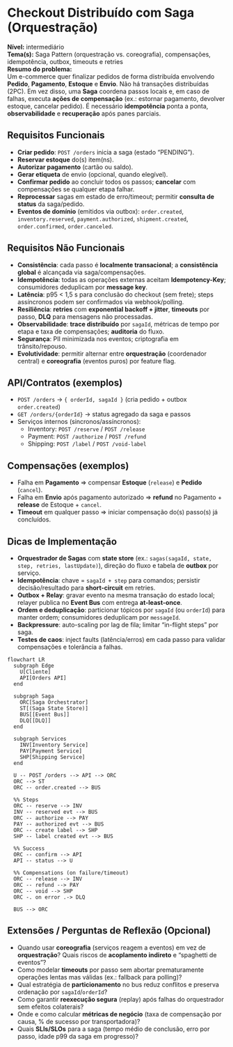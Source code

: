 # Checkout Distribuído com Saga (Orquestração)

**Nível:** intermediário  
**Tema(s):** Saga Pattern (orquestração vs. coreografia), compensações, idempotência, outbox, timeouts e retries  
**Resumo do problema:**  
Um e-commerce quer finalizar pedidos de forma distribuída envolvendo **Pedido**, **Pagamento**, **Estoque** e **Envio**. Não há transações distribuídas (2PC). Em vez disso, uma **Saga** coordena passos locais e, em caso de falhas, executa **ações de compensação** (ex.: estornar pagamento, devolver estoque, cancelar pedido). É necessário **idempotência** ponta a ponta, **observabilidade** e **recuperação** após panes parciais.

## Requisitos Funcionais
- **Criar pedido**: `POST /orders` inicia a saga (estado “PENDING”).
- **Reservar estoque** do(s) item(ns).
- **Autorizar pagamento** (cartão ou saldo).
- **Gerar etiqueta** de envio (opcional, quando elegível).
- **Confirmar pedido** ao concluir todos os passos; **cancelar** com compensações se qualquer etapa falhar.
- **Reprocessar** sagas em estado de erro/timeout; permitir **consulta de status** da saga/pedido.
- **Eventos de domínio** (emitidos via outbox): `order.created`, `inventory.reserved`, `payment.authorized`, `shipment.created`, `order.confirmed`, `order.canceled`.

## Requisitos Não Funcionais
- **Consistência**: cada passo é **localmente transacional**; a **consistência global** é alcançada via saga/compensações.
- **Idempotência**: todas as operações externas aceitam **Idempotency-Key**; consumidores deduplicam por **message key**.
- **Latência**: p95 < 1,5 s para conclusão do checkout (sem frete); steps assíncronos podem ser confirmados via webhook/polling.
- **Resiliência**: **retries** com **exponential backoff + jitter**, **timeouts** por passo, **DLQ** para mensagens não processadas.
- **Observabilidade**: **trace distribuído** por `sagaId`, métricas de tempo por etapa e taxa de compensações; **auditoria** do fluxo.
- **Segurança**: PII minimizada nos eventos; criptografia em trânsito/repouso.
- **Evolutividade**: permitir alternar entre **orquestração** (coordenador central) e **coreografia** (eventos puros) por feature flag.

## API/Contratos (exemplos)
- `POST /orders` → `{ orderId, sagaId }` (cria pedido + outbox `order.created`)
- `GET /orders/{orderId}` → status agregado da saga e passos
- Serviços internos (sincronos/assíncronos):
  - Inventory: `POST /reserve` / `POST /release`
  - Payment: `POST /authorize` / `POST /refund`
  - Shipping: `POST /label` / `POST /void-label`

## Compensações (exemplos)
- Falha em **Pagamento** ⇒ compensar **Estoque** (`release`) e **Pedido** (`cancel`).
- Falha em **Envio** após pagamento autorizado ⇒ **refund** no Pagamento + **release** de Estoque + `cancel`.
- **Timeout** em qualquer passo ⇒ iniciar compensação do(s) passo(s) já concluídos.

## Dicas de Implementação
- **Orquestrador de Sagas** com **state store** (ex.: `sagas(sagaId, state, step, retries, lastUpdate)`), direção do fluxo e tabela de **outbox** por serviço.
- **Idempotência**: chave = `sagaId + step` para comandos; persistir decisão/resultado para **short-circuit** em retries.
- **Outbox + Relay**: gravar evento na mesma transação do estado local; relayer publica no **Event Bus** com entrega **at-least-once**.
- **Ordem e deduplicação**: particionar tópicos por `sagaId` (ou `orderId`) para manter ordem; consumidores deduplicam por `messageId`.
- **Backpressure**: auto-scaling por lag de fila; limitar “in-flight steps” por saga.
- **Testes de caos**: inject faults (latência/erros) em cada passo para validar compensações e tolerância a falhas.

```mermaid
flowchart LR
  subgraph Edge
    U[Cliente]
    API[Orders API]
  end

  subgraph Saga
    ORC[Saga Orchestrator]
    ST[(Saga State Store)]
    BUS[[Event Bus]]
    DLQ[[DLQ]]
  end

  subgraph Services
    INV[Inventory Service]
    PAY[Payment Service]
    SHP[Shipping Service]
  end

  U -- POST /orders --> API --> ORC
  ORC --> ST
  ORC -- order.created --> BUS

  %% Steps
  ORC -- reserve --> INV
  INV -- reserved evt --> BUS
  ORC -- authorize --> PAY
  PAY -- authorized evt --> BUS
  ORC -- create label --> SHP
  SHP -- label created evt --> BUS

  %% Success
  ORC -- confirm --> API
  API -- status --> U

  %% Compensations (on failure/timeout)
  ORC -- release --> INV
  ORC -- refund --> PAY
  ORC -- void --> SHP
  ORC -. on error .-> DLQ

  BUS --> ORC

```

## Extensões / Perguntas de Reflexão (Opcional)
- Quando usar **coreografia** (serviços reagem a eventos) em vez de **orquestração**? Quais riscos de **acoplamento indireto** e “spaghetti de eventos”?
- Como modelar **timeouts** por passo sem abortar prematuramente operações lentas mas válidas (ex.: fallback para polling)?
- Qual estratégia de **particionamento** no bus reduz conflitos e preserva ordenação por `sagaId`/`orderId`?
- Como garantir **reexecução segura** (replay) após falhas do orquestrador sem efeitos colaterais?
- Onde e como calcular **métricas de negócio** (taxa de compensação por causa, % de sucesso por transportadora)?
- Quais **SLIs/SLOs** para a saga (tempo médio de conclusão, erro por passo, idade p99 da saga em progresso)?
